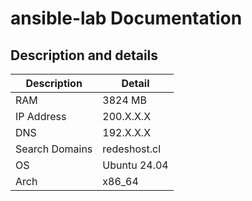 # ansible-lab Documentation

## Description and details
|Description | Detail |
|------------|--------|
| RAM | 3824 MB |
| IP Address | 200.X.X.X |
| DNS | 192.X.X.X |
| Search Domains | redeshost.cl |
| OS | Ubuntu  24.04 |
| Arch | x86_64 |
